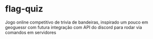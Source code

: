 # flag-quiz

Jogo online competitivo de trivia de bandeiras, inspirado um pouco em geoguessr com futura integração com API do discord para rodar via comandos em servidores
